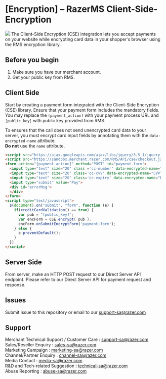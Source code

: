 
# [Encryption] – RazerMS Client-Side-Encryption
<img src="https://user-images.githubusercontent.com/38641542/157029625-e07deaa8-3adb-472f-a0e6-eb359d7a7636.jpg">
The Client-Side Encryption (CSE) integration lets you accept payments on your website while encrypting card data in your shopper's browser using the RMS encryption library.

## Before you begin
1) Make sure you have our merchant account.
2) Get your public key from RMS.

## Client Side
Start by creating a payment form integrated with the Client-Side Encryption (CSE) library. Ensure that your payment form includes the mandatory fields. You may replace the `[payment_action]` with your payment process URL and `[public_key]` with public key provided from RMS.

To ensures that the call does not send unencrypted card data to your server, you must encrypt card input fields by annotating them with the `data-encrypted-name` attribute.  
**Do not** use the `name` attribute.

```html
<script src="https://ajax.googleapis.com/ajax/libs/jquery/3.5.1/jquery.min.js"></script>
<script src="https://sandbox.merchant.razer.com/RMS/API/cse/checkout.js"></script>
<form action="[payment_action]" method="POST" id="payment-form">
  <input type="text" size="20" class ='cc-number' data-encrypted-name="PAN" placeholder="CC NUM" maxlength="19" required/>
  <input type="text" size="20" class='cc-cvv' data-encrypted-name="CVV" placeholder="CVV" maxlength="3" required/>
  <input type="text" size="20" class='cc-expiry' data-encrypted-name="EXPIRY" placeholder="MM/YYYY" maxlength="7" required/>
  <input type="submit" value="Pay">
  <div id='errorMsg'>
  </div> 
</form>
<script type="text/javascript">
  $(document).on("submit", "form", function (e) {
    if(creditCardValidation() == true) {
      var pub = "[public_key]";
      var encForm = CSE.encrypt( pub );
      encForm.onSubmitEncryptForm('payment-form');
    } else {
      e.preventDefault();
    } 
  })
</script>
```        
## Server Side
From server, make an HTTP POST request to our Direct Server API endpoint. Please refer to our Direct Server API for payment request and response.

Issues
------------

Submit issue to this repository or email to our support-sa@razer.com


Support
-------

Merchant Technical Support / Customer Care : support-sa@razer.com <br>
Sales/Reseller Enquiry : sales-sa@razer.com <br>
Marketing Campaign : marketing-sa@razer.com <br>
Channel/Partner Enquiry : channel-sa@razer.com <br>
Media Contact : media-sa@razer.com <br>
R&D and Tech-related Suggestion : technical-sa@razer.com <br>
Abuse Reporting : abuse-sa@razer.com
